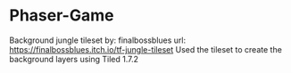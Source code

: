 # Phaser-Game

Background jungle tileset by: finalbossblues url: https://finalbossblues.itch.io/tf-jungle-tileset
Used the tileset to create the background layers using Tiled 1.7.2
